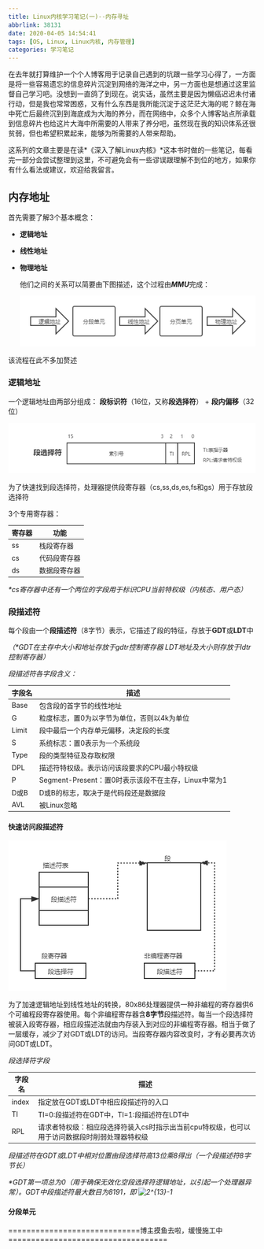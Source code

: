 ```yaml
---
title: Linux内核学习笔记(一)--内存寻址
abbrlink: 38131
date: 2020-04-05 14:54:41
tags: [OS, Linux, Linux内核, 内存管理]
categories: 学习笔记
---
```


​		在去年就打算维护一个个人博客用于记录自己遇到的坑跟一些学习心得了，一方面是将一些容易遗忘的信息碎片沉淀到网络的海洋之中，另一方面也是想通过这里监督自己学习吧。没想到一直鸽了到现在。说实话，虽然主要是因为懒癌迟迟未付诸行动，但是我也常常困惑，又有什么东西是我所能沉淀于这茫茫大海的呢？鲸在海中死亡后最终沉到到海底成为大海的养分，而在网络中，众多个人博客站点所承载到信息碎片也给这片大海中所需要的人带来了养分吧，虽然现在我的知识体系还很贫弱，但也希望积累起来，能够为所需要的人带来帮助。

​		这系列的文章主要是在读*《深入了解Linux内核》*这本书时做的一些笔记，每看完一部分会尝试整理到这里，不可避免会有一些谬误跟理解不到位的地方，如果你有什么看法或建议，欢迎给我留言。



## 内存地址

首先需要了解3个基本概念：

- **逻辑地址**

- **线性地址**

- **物理地址**

  他们之间的关系可以简要由下图描述，这个过程由***MMU***完成：
  
  ![逻辑地址转换](Linux内核学习笔记-一-内存寻址/logic2phy.png)
  
  

该流程在此不多加赘述

### 逻辑地址

一个逻辑地址由两部分组成： **段标识符**（16位，又称**段选择符**） + **段内偏移**（32位）

![段选择符](Linux内核学习笔记-一-内存寻址/段选择符.png)

为了快速找到段选择符，处理器提供段寄存器（cs,ss,ds,es,fs和gs）用于存放段选择符

3个专用寄存器：

| 寄存器 | 功能 |
| ---- | ---- |
|  ss   |  栈段寄存器 |
|  cs   |  代码段寄存器 |
|  ds   |  数据段寄存器 |

*\*cs寄存器中还有一个两位的字段用于标识CPU当前特权级（内核态、用户态）*

### 段描述符

每个段由一个**段描述符**（8字节）表示，它描述了段的特征，存放于**GDT**或**LDT**中

*（\*GDT在主存中大小和地址存放于gdtr控制寄存器 LDT地址及大小则存放于ldtr控制寄存器）*

*段描述符各字段含义：*

| 字段名 | 描述                                                 |
| ------ | ---------------------------------------------------- |
| Base   | 包含段的首字节的线性地址                             |
| G      | 粒度标志，置0为以字节为单位，否则以4k为单位          |
| Limit  | 段中最后一个内存单元偏移，决定段的长度               |
| S      | 系统标志：置0表示为一个系统段                        |
| Type   | 段的类型特征及存取权限                               |
| DPL    | 描述符特权级。表示访问该段要求的CPU最小特权级        |
| P      | Segment-Present：置0时表示该段不在主存，Linux中常为1 |
| D或B   | D或B的标志，取决于是代码段还是数据段                 |
| AVL    | 被Linux忽略                                          |

#### 快速访问段描述符

![快速访问段描述符](Linux内核学习笔记-一-内存寻址/快速访问段描述符.png)

为了加速逻辑地址到线性地址的转换，80x86处理器提供一种非编程的寄存器供6个可编程段寄存器使用。每个非编程寄存器含**8字节**段描述符。每当一个段选择符被装入段寄存器，相应段描述法就由内存装入到对应的非编程寄存器。相当于做了一层缓存，减少了对GDT或LDT的访问。当段寄存器内容改变时，才有必要再次访问GDT或LDT。

*段选择符字段*

| 字段名 | 描述                                                         |
| ------ | ------------------------------------------------------------ |
| index  | 指定放在GDT或LDT中相应段描述符的入口                         |
| TI     | TI=0:段描述符在GDT中，TI=1:段描述符在LDT中                   |
| RPL    | 请求者特权级：相应段选择符装入cs时指示出当前cpu特权级，也可以用于访问数据段时削弱处理器特权级 |

*段描述符在GDT或LDT中相对位置由段选择符高13位乘8得出（一个段描述符8字节长）*

*\*GDT第一项总为0（用于确保无效化空段选择符逻辑地址，以引起一个处理器异常）。GDT中段描述符最大数目为8191，即 ![2^{13}-1](http://latex.codecogs.com/gif.download?%5Csmall%20%242%5E%7B13%7D-1%24)*

#### 分段单元





=============================博主摸鱼去啦，缓慢施工中===================================